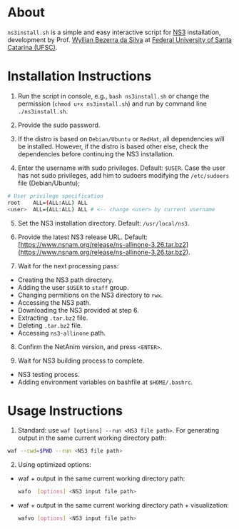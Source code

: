 
# About

`ns3install.sh` is a simple and easy interactive script for [NS3](<https://www.nsnam.org/>) installation,
development by Prof. [Wyllian Bezerra da Silva](mailto:wyllianbs@gmail.com) at
[Federal University of Santa Catarina (UFSC)](<http://wyllian.prof.ufsc.br/>).


# Installation Instructions

1. Run the script in console, e.g., `bash ns3install.sh` or change the permission (`chmod u+x ns3install.sh`) and run by command line `./ns3install.sh`.

2. Provide the sudo password.

3. If the distro is based on `Debian/Ubuntu` or `RedHat`, all dependencies will be installed. However, if the distro is based other else, check the dependencies before continuing the NS3 installation.

4. Enter the username with sudo privileges. Default: `$USER`. Case the user has not sudo privileges, add him to sudoers modifying the `/etc/sudoers` file (Debian/Ubuntu);

  ```sh
  # User privilege specification
  root    ALL=(ALL:ALL) ALL
  <user>  ALL=(ALL:ALL) ALL # <-- change <user> by current username
  ```
5. Set the NS3 installation directory. Default: `/usr/local/ns3`.

6. Provide the latest NS3 release URL. Default: [https://www.nsnam.org/release/ns-allinone-3.26.tar.bz2](https://www.nsnam.org/release/ns-allinone-3.26.tar.bz2).

7. Wait for the next processing pass: 
  - Creating the NS3 path directory.
  - Adding the user `$USER` to `staff` group.
  - Changing permitions on the NS3 directory to `rwx`.
  - Accessing the NS3 path.
  - Downloading the NS3 provided at step 6.
  - Extracting `.tar.bz2` file.
  - Deleting `.tar.bz2` file.
  - Accessing `ns3-allinone` path.
  
8. Confirm the NetAnim version, and press `<ENTER>`.

9. Wait for NS3 building process to complete.
  - NS3 testing process.
  - Adding environment variables on bashfile at `$HOME/.bashrc`.
  
  
# Usage Instructions

1. Standard: use `waf [options] --run <NS3 file path>`. For generating output in the same current working directory path:

  ```sh
  waf --cwd=$PWD --run <NS3 file path>
  ```
  
2. Using optimized options:
  - waf + output in the same current working directory path:
  
    ```sh
    wafo  [options] <NS3 input file path>
     ```
     
  - waf + output in the same current working directory path + visualization:
  
    ```sh
    wafvo [options] <NS3 input file path>
     ```
     
